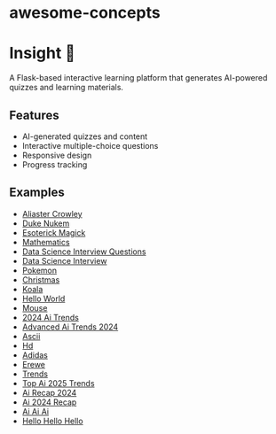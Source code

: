 # awesome-concepts

# Insight 🧠

A Flask-based interactive learning platform that generates AI-powered quizzes and learning materials.

## Features
- AI-generated quizzes and content
- Interactive multiple-choice questions
- Responsive design
- Progress tracking

## Examples

- [Aliaster Crowley](https://issamlaradji.github.io/insight/shared/aliaster_crowley.html)
- [Duke Nukem](https://issamlaradji.github.io/insight/shared/duke_nukem.html)
- [Esoterick Magick](https://issamlaradji.github.io/insight/shared/esoterick_magick.html)
- [Mathematics](https://issamlaradji.github.io/insight/shared/mathematics.html)
- [Data Science Interview Questions](https://issamlaradji.github.io/insight/shared/data_science_interview_questions.html)
- [Data Science Interview](https://issamlaradji.github.io/insight/shared/data_science_interview.html)
- [Pokemon](https://issamlaradji.github.io/insight/shared/pokemon.html)
- [Christmas](https://issamlaradji.github.io/insight/shared/christmas.html)
- [Koala](https://issamlaradji.github.io/insight/shared/koala.html)
- [Hello World](https://issamlaradji.github.io/insight/shared/hello_world.html)
- [Mouse](https://issamlaradji.github.io/insight/shared/mouse.html)
- [2024 Ai Trends](https://issamlaradji.github.io/insight/shared/2024_ai_trends.html)
- [Advanced Ai Trends 2024](https://issamlaradji.github.io/insight/shared/advanced_ai_trends_2024.html)
- [Ascii](https://issamlaradji.github.io/insight/shared/ascii.html)
- [Hd](https://issamlaradji.github.io/insight/shared/hd.html)
- [Adidas](https://issamlaradji.github.io/insight/shared/adidas.html)
- [Erewe](https://issamlaradji.github.io/insight/shared/erewe.html)
- [Trends](https://issamlaradji.github.io/insight/shared/trends.html)
- [Top Ai 2025 Trends](https://issamlaradji.github.io/insight/shared/top_ai_2025_trends.html)
- [Ai Recap 2024](https://issamlaradji.github.io/insight/shared/ai_recap_2024.html)
- [Ai 2024 Recap](https://issamlaradji.github.io/insight/shared/ai_2024_recap.html)
- [Ai Ai Ai](https://issamlaradji.github.io/insight/shared/ai_ai_ai.html)
- [Hello Hello Hello](https://issamlaradji.github.io/insight/shared/hello_hello_hello.html)
